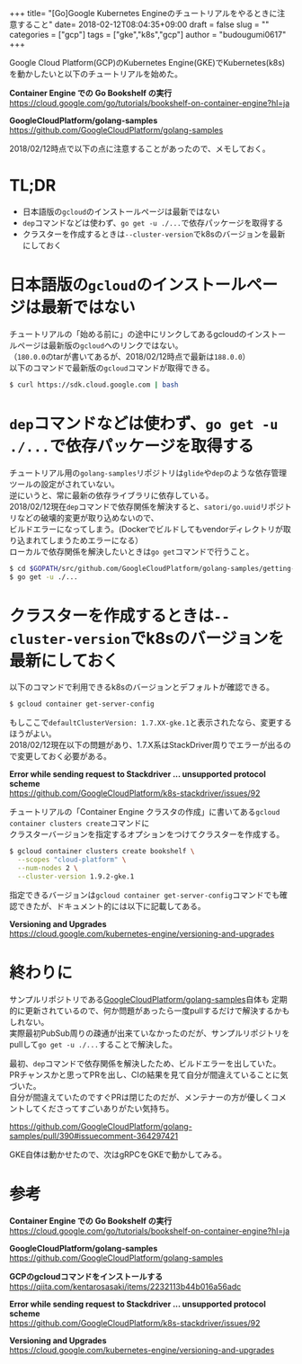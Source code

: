 +++
title= "[Go]Google Kubernetes Engineのチュートリアルをやるときに注意すること"
date= 2018-02-12T08:04:35+09:00
draft = false
slug = ""
categories = ["gcp"]
tags = ["gke","k8s","gcp"]
author = "budougumi0617"
+++

Google Cloud Platform(GCP)のKubernetes Engine(GKE)でKubernetes(k8s)を動かしたいと以下のチュートリアルを始めた。

**Container Engine での Go Bookshelf の実行**  
https://cloud.google.com/go/tutorials/bookshelf-on-container-engine?hl=ja

**GoogleCloudPlatform/golang-samples**  
https://github.com/GoogleCloudPlatform/golang-samples

2018/02/12時点で以下の点に注意することがあったので、メモしておく。

# TL;DR
- 日本語版の`gcloud`のインストールページは最新ではない
- `dep`コマンドなどは使わず、`go get -u ./...`で依存パッケージを取得する
- クラスターを作成するときは`--cluster-version`でk8sのバージョンを最新にしておく


# 日本語版の`gcloud`のインストールページは最新ではない
チュートリアルの「始める前に」の途中にリンクしてあるgcloudのインストールページは最新版の`gcloud`へのリンクではない。  
（`180.0.0`のtarが書いてあるが、2018/02/12時点で最新は`188.0.0`）  
以下のコマンドで最新版の`gcloud`コマンドが取得できる。

```bash
$ curl https://sdk.cloud.google.com | bash
```

# `dep`コマンドなどは使わず、`go get -u ./...`で依存パッケージを取得する
チュートリアル用の`golang-samples`リポジトリは`glide`や`dep`のような依存管理ツールの設定がされていない。  
逆にいうと、常に最新の依存ライブラリに依存している。  
2018/02/12現在`dep`コマンドで依存関係を解決すると、`satori/go.uuid`リポジトリなどの破壊的変更が取り込めないので、  
ビルドエラーになってしまう。(Dockerでビルドしてもvendorディレクトリが取り込まれてしまうためエラーになる）  
ローカルで依存関係を解決したいときは`go get`コマンドで行うこと。

```bash
$ cd $GOPATH/src/github.com/GoogleCloudPlatform/golang-samples/getting-started/bookshelf
$ go get -u ./...
```

# クラスターを作成するときは`--cluster-version`でk8sのバージョンを最新にしておく

以下のコマンドで利用できるk8sのバージョンとデフォルトが確認できる。

```bash
$ gcloud container get-server-config
```

もしここで`defaultClusterVersion: 1.7.XX-gke.1`と表示されたなら、変更するほうがよい。  
2018/02/12現在以下の問題があり、1.7.X系はStackDriver周りでエラーが出るので変更しておく必要がある。

**Error while sending request to Stackdriver ... unsupported protocol scheme**  
https://github.com/GoogleCloudPlatform/k8s-stackdriver/issues/92

チュートリアルの「Container Engine クラスタの作成」に書いてある`gcloud container clusters create`コマンドに  
クラスターバージョンを指定するオプションをつけてクラスターを作成する。

```bash
$ gcloud container clusters create bookshelf \
  --scopes "cloud-platform" \
  --num-nodes 2 \
  --cluster-version 1.9.2-gke.1
```

指定できるバージョンは`gcloud container get-server-config`コマンドでも確認できたが、ドキュメント的には以下に記載してある。

**Versioning and Upgrades**  
https://cloud.google.com/kubernetes-engine/versioning-and-upgrades


# 終わりに
サンプルリポジトリである[GoogleCloudPlatform/golang-samples](https://github.com/GoogleCloudPlatform/golang-samples)自体も
定期的に更新されているので、何か問題があったら一度pullするだけで解決するかもしれない。  
実際最初PubSub周りの疎通が出来ていなかったのだが、サンプルリポジトリをpullして`go get -u ./...`することで解決した。

最初、`dep`コマンドで依存関係を解決したため、ビルドエラーを出していた。  
PRチャンスかと思ってPRを出し、CIの結果を見て自分が間違えていることに気づいた。  
自分が間違えていたのですぐPRは閉じたのだが、メンテナーの方が優しくコメントしてくださってすごいありがたい気持ち。

https://github.com/GoogleCloudPlatform/golang-samples/pull/390#issuecomment-364297421


GKE自体は動かせたので、次はgRPCをGKEで動かしてみる。


# 参考
**Container Engine での Go Bookshelf の実行**  
https://cloud.google.com/go/tutorials/bookshelf-on-container-engine?hl=ja

**GoogleCloudPlatform/golang-samples**  
https://github.com/GoogleCloudPlatform/golang-samples

**GCPのgcloudコマンドをインストールする**  
https://qiita.com/kentarosasaki/items/2232113b44b016a56adc

**Error while sending request to Stackdriver ... unsupported protocol scheme**  
https://github.com/GoogleCloudPlatform/k8s-stackdriver/issues/92

**Versioning and Upgrades**  
https://cloud.google.com/kubernetes-engine/versioning-and-upgrades
